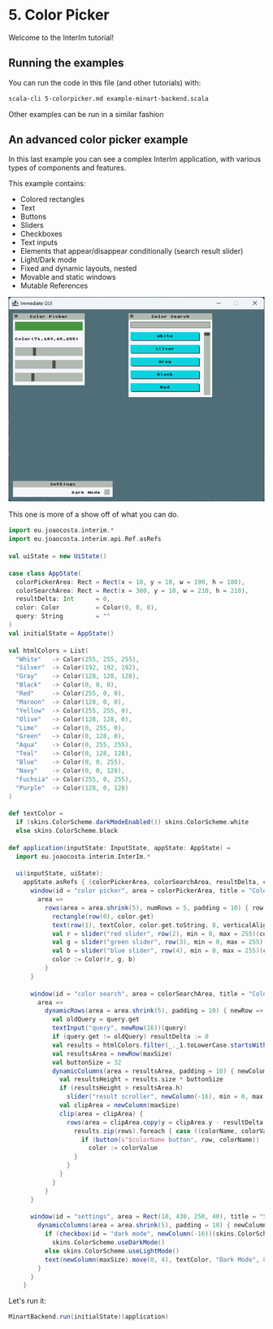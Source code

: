 # 5. Color Picker

Welcome to the InterIm tutorial!

## Running the examples

You can run the code in this file (and other tutorials) with:

```bash
scala-cli 5-colorpicker.md example-minart-backend.scala
```

Other examples can be run in a similar fashion

## An advanced color picker example

In this last example you can see a complex InterIm application, with various types of components and features.

This example contains:
 - Colored rectangles
 - Text
 - Buttons
 - Sliders
 - Checkboxes
 - Text inputs
 - Elements that appear/disappear conditionally (search result slider)
 - Light/Dark mode
 - Fixed and dynamic layouts, nested
 - Movable and static windows
 - Mutable References

![Color picker screenshot](assets/colorpicker.png)

This one is more of a show off of what you can do.

```scala
import eu.joaocosta.interim.*
import eu.joaocosta.interim.api.Ref.asRefs

val uiState = new UiState()

case class AppState(
  colorPickerArea: Rect = Rect(x = 10, y = 10, w = 190, h = 180),
  colorSearchArea: Rect = Rect(x = 300, y = 10, w = 210, h = 210),
  resultDelta: Int      = 0,
  color: Color          = Color(0, 0, 0),
  query: String         = ""
)
val initialState = AppState()

val htmlColors = List(
  "White"   -> Color(255, 255, 255),
  "Silver"  -> Color(192, 192, 192),
  "Gray"    -> Color(128, 128, 128),
  "Black"   -> Color(0, 0, 0),
  "Red"     -> Color(255, 0, 0),
  "Maroon"  -> Color(128, 0, 0),
  "Yellow"  -> Color(255, 255, 0),
  "Olive"   -> Color(128, 128, 0),
  "Lime"    -> Color(0, 255, 0),
  "Green"   -> Color(0, 128, 0),
  "Aqua"    -> Color(0, 255, 255),
  "Teal"    -> Color(0, 128, 128),
  "Blue"    -> Color(0, 0, 255),
  "Navy"    -> Color(0, 0, 128),
  "Fuchsia" -> Color(255, 0, 255),
  "Purple"  -> Color(128, 0, 128)
)

def textColor =
  if (skins.ColorScheme.darkModeEnabled()) skins.ColorScheme.white
  else skins.ColorScheme.black

def application(inputState: InputState, appState: AppState) =
  import eu.joaocosta.interim.InterIm.*

  ui(inputState, uiState):
    appState.asRefs { (colorPickerArea, colorSearchArea, resultDelta, color, query) =>
      window(id = "color picker", area = colorPickerArea, title = "Color Picker", movable = true) {
        area =>
          rows(area = area.shrink(5), numRows = 5, padding = 10) { row =>
            rectangle(row(0), color.get)
            text(row(1), textColor, color.get.toString, 8, verticalAlignment = centerVertically)
            val r = slider("red slider", row(2), min = 0, max = 255)(color.get.r)
            val g = slider("green slider", row(3), min = 0, max = 255)(color.get.g)
            val b = slider("blue slider", row(4), min = 0, max = 255)(color.get.b)
            color := Color(r, g, b)
          }
      }

      window(id = "color search", area = colorSearchArea, title = "Color Search", movable = true) {
        area =>
          dynamicRows(area = area.shrink(5), padding = 10) { newRow =>
            val oldQuery = query.get
            textInput("query", newRow(16))(query)
            if (query.get != oldQuery) resultDelta := 0
            val results = htmlColors.filter(_._1.toLowerCase.startsWith(query.get.toLowerCase))
            val resultsArea = newRow(maxSize)
            val buttonSize = 32
            dynamicColumns(area = resultsArea, padding = 10) { newColumn =>
              val resultsHeight = results.size * buttonSize
              if (resultsHeight > resultsArea.h)
                slider("result scroller", newColumn(-16), min = 0, max = resultsHeight - resultsArea.h)(resultDelta)
              val clipArea = newColumn(maxSize)
              clip(area = clipArea) {
                rows(area = clipArea.copy(y = clipArea.y - resultDelta.get, h = resultsHeight), numRows = results.size, padding = 10) { rows =>
                  results.zip(rows).foreach { case ((colorName, colorValue), row) =>
                    if (button(s"$colorName button", row, colorName))
                      color := colorValue
                  }
                }
              }
            }
          }
      }

      window(id = "settings", area = Rect(10, 430, 250, 40), title = "Settings", movable = false) { area =>
        dynamicColumns(area = area.shrink(5), padding = 10) { newColumn =>
          if (checkbox(id = "dark mode", newColumn(-16))(skins.ColorScheme.darkModeEnabled()))
            skins.ColorScheme.useDarkMode()
          else skins.ColorScheme.useLightMode()
          text(newColumn(maxSize).move(0, 4), textColor, "Dark Mode", 8, alignRight)
        }
      }
    }
```

Let's run it:

```scala
MinartBackend.run(initialState)(application)
```
